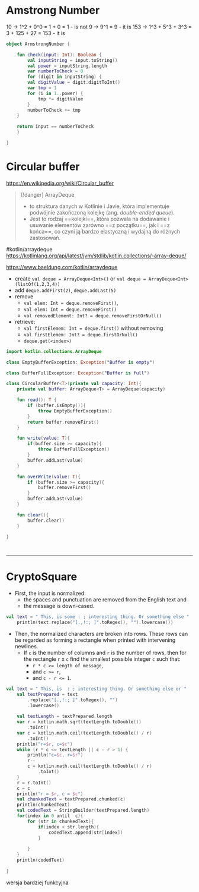 

# Amstrong Number
10 -> 1^2 + 0^0 = 1 + 0 = 1 - is not
9 -> 9^1 = 9 - it is
153 -> 1^3 + 5^3 + 3^3 = 3 + 125 + 27 = 153 - it is
```kotlin
object ArmstrongNumber {

    fun check(input: Int): Boolean {
        val inputString = input.toString() 
        val power = inputString.length
        var numberToCheck = 0
        for (digit in inputString) {
        val digitValue = digit.digitToInt()
        var tmp = 1
        for (i in 1..power) {
            tmp *= digitValue
        }
        numberToCheck += tmp
    }
    
    return input == numberToCheck
    }

}
```


# Circular buffer
https://en.wikipedia.org/wiki/Circular_buffer

>[!danger] ArrayDeque
> - to struktura danych w Kotlinie i Javie, która implementuje podwójnie zakończoną kolejkę (ang. *double-ended queue*). 
> - Jest to rodzaj ==kolejki==, która pozwala na dodawanie i usuwanie elementów zarówno ==z początku==, jak i ==z końca==, co czyni ją bardzo elastyczną i wydajną do różnych zastosowań.

#kotlin/arraydeque 
https://kotlinlang.org/api/latest/jvm/stdlib/kotlin.collections/-array-deque/

https://www.baeldung.com/kotlin/arraydeque
- create `val deque = ArrayDeque<Int>()` or `val deque = ArrayDeque<Int>(listOf(1,2,3,4))`
- add `deque.addFirst(2)`, `deque.addLast(5)`
- remove 
	- `val elem: Int = deque.removeFirst()`, 
	- `val elem: Int = deque.removeFirst()`
	- `val removedElement: Int? = deque.removeFirstOrNull()`
- retrieve:
	- `val firstElemem: Int = deque.first()` without removing
	- `val firstElemem: Int? = deque.firstOrNull()`
	- `deque.get(<index>)`


```kotlin
import kotlin.collections.ArrayDeque

class EmptyBufferException: Exception("Buffer is empty")

class BufferFullException: Exception("Buffer is full")

class CircularBuffer<T>(private val capacity: Int){
	private val buffer: ArrayDeque<T> = ArrayDeque(capacity)

	fun read(): T {
		if (buffer.isEmpty()){
			throw EmptyBufferException()
		}
		return buffer.removeFirst()
	}

	fun write(value: T){
		if(buffer.size >= capacity){
			throw BufferFullException()
		}
		buffer.addLast(value)
	}

	fun overWrite(value: T){
		if (buffer.size >= capacity){
			buffer.removeFirst()
		}
		buffer.addLast(value)
	}

	fun clear(){
		buffer.clear()
	}
	
}




```


-------------

# CryptoSquare
- First, the input is normalized: 
	- the spaces and punctuation are removed from the English text and
	- the message is down-cased.
```kotlin
val text = " This, is some : ; interesting thing. Or something else "
    println(text.replace("[.,!:; ]".toRegex(), "").lowercase())
```

- Then, the normalized characters are broken into rows. These rows can be regarded as forming a rectangle when printed with intervening newlines.
	- If `c` is the number of columns and `r` is the number of rows, then for the rectangle `r` x `c` find the smallest possible integer `c` such that:
		- `r * c >= length of message`,
		- and `c >= r`,
		- and `c - r <= 1`.

```kotlin
val text = " This, is  : ; interesting thing. Or something else or "
    val textPrepared = text
        .replace("[.,!:; ]".toRegex(), "")
        .lowercase()
    
    val textLength = textPrepared.length
    var r = kotlin.math.sqrt(textLength.toDouble())
        .toInt()
    var c = kotlin.math.ceil(textLength.toDouble() / r)
        .toInt()
    println("r=$r, c=$c")
    while (r * c <= textLength || c - r > 1) {
        println("c=$c, r=$r")
        r--
        c = kotlin.math.ceil(textLength.toDouble() / r)
            .toInt()
    }
	r = r.toInt()
    c = c
    println("r = $r, c = $c")
    val chunkedText = textPrepared.chunked(c)
    println(chunkedText)
    val codedText = StringBuilder(textPrepared.length)
    for(index in 0 until  c){
        for (str in chunkedText){
            if(index < str.length){
                codedText.append(str[index])
            }
            
        }
    }
    println(codedText)
    
}
```


wersja bardziej funkcyjna





















